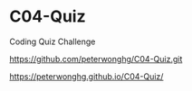 # C04-Quiz
Coding Quiz Challenge


https://github.com/peterwonghg/C04-Quiz.git

https://peterwonghg.github.io/C04-Quiz/


